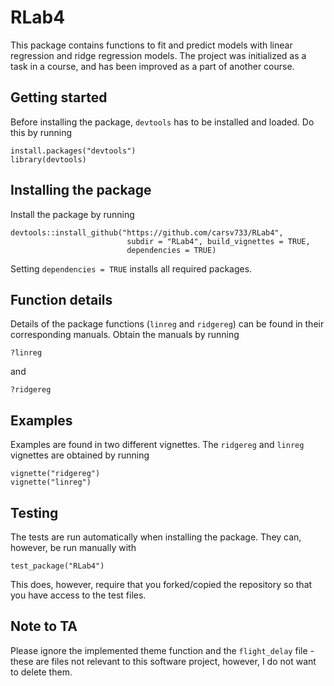 # RLab4

This package contains functions to fit and predict models with linear regression and ridge regression models. 
The project was initialized as a task in a course, and has been improved as a part of another course.

## Getting started
Before installing the package, ```devtools``` has to be installed and loaded. Do this by running 

```
install.packages("devtools")
library(devtools)
```
## Installing the package
Install the package by running
```
devtools::install_github("https://github.com/carsv733/RLab4", 
                          subdir = "RLab4", build_vignettes = TRUE, 
                          dependencies = TRUE)
```
Setting ```dependencies = TRUE``` installs all required packages.

## Function details
Details of the package functions (```linreg``` and ```ridgereg```) can be found in their corresponding manuals.
Obtain the manuals by running

```
?linreg
```
and
```
?ridgereg
```

## Examples
Examples are found in two different vignettes. The ```ridgereg``` and ```linreg``` vignettes are obtained by running

```
vignette("ridgereg")
vignette("linreg")
```

## Testing
The tests are run automatically when installing the package. They can, however, be run manually with
```
test_package("RLab4") 
```
This does, however, require that you forked/copied the repository so that you have access to the test files. 

## Note to TA
Please ignore the implemented theme function and the ```flight_delay``` file - these are files not relevant 
to this software project, however, I do not want to delete them.
